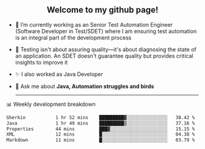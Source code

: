 <h2 align="center">Welcome to my github page!</h2>

- 🔭 I’m currently working as an Senior Test Automation Engineer (Software Developer in Test/SDET) where I am ensuring test automation is an integral part of the development process
- 🎩 Testing isn't about assuring quality—it's about diagnosing the state of an application. An SDET doesn't guarantee quality but provides critical insights to improve it
- ✨ I also worked as Java Developer
- 💬 Ask me about **Java, Automation struggles and birds**
  
  -------
  
📊 Weekly development breakdown

<!--START_SECTION:waka-->

```txt
Gherkin           1 hr 52 mins    █████████▓░░░░░░░░░░░░░░░   38.42 %
Java              1 hr 49 mins    █████████▒░░░░░░░░░░░░░░░   37.16 %
Properties        44 mins         ███▓░░░░░░░░░░░░░░░░░░░░░   15.15 %
XML               12 mins         █░░░░░░░░░░░░░░░░░░░░░░░░   04.38 %
Markdown          11 mins         █░░░░░░░░░░░░░░░░░░░░░░░░   03.79 %
```

<!--END_SECTION:waka-->

